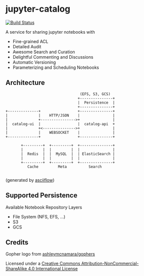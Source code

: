 # jupyter-catalog

[![Build Status](https://travis-ci.com/1ambda/jupyter-catalog.svg?branch=master)](https://travis-ci.com/1ambda/jupyter-catalog)

A service for sharing jupyter notebooks with

- Fine-grained ACL 
- Detailed Audit
- Awesome Search and Curation 
- Delightful Commenting and Discussions
- Automatic Versioning 
- Parameterizing and Scheduling Notebooks

## Architecture

```
                                  (EFS, S3, GCS)
                                 +---------------+
                                 |  Persistence  |
                                 +---------------+
+--------------+                 +---------------+
|              |    HTTP/JSON    |               |
|              +---------------->+               |
|  catalog-ui  |                 |  catalog-api  +
|              +<--------------->+               |
|              |    WEBSOCKET    |               |
+--------------+                 +---------------+
                        
       +---------+  +---------+  +---------------+
       |         |  |         |  |               |
       |  Redis  |  |  MySQL  |  | ElasticSearch |
       |         |  |         |  |               |
       +---------+  +---------+  +---------------+
          Cache         Meta          Search 
                          
```

(generated by [asciiflow](http://asciiflow.com/))

## Supported Persistence 

Available Notebook Repository Layers

- File System (NFS, EFS, ...)
- S3
- GCS 

## Credits

Gopher logo from [ashleymcnamara/gophers](https://github.com/ashleymcnamara/gophers)

Licensed under a [Creative Commons Attribution-NonCommercial-ShareAlike 4.0 International License](http://creativecommons.org/licenses/by-nc-sa/4.0/) 